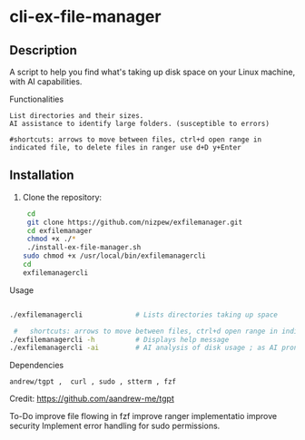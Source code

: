 # cli-ex-file-manager

## Description
A script to help you find what's taking up disk space on your Linux machine, with AI capabilities.

Functionalities

    List directories and their sizes.
    AI assistance to identify large folders. (susceptible to errors)
    
    #shortcuts: arrows to move between files, ctrl+d open range in indicated file, to delete files in ranger use d+D y+Enter 

## Installation
1. Clone the repository:
   ```bash
    cd
    git clone https://github.com/nizpew/exfilemanager.git
    cd exfilemanager
    chmod +x ./*
    ./install-ex-file-manager.sh
   sudo chmod +x /usr/local/bin/exfilemanagercli
   cd
   exfilemanagercli


Usage

```bash

./exfilemanagercli             # Lists directories taking up space

 #   shortcuts: arrows to move between files, ctrl+d open range in indicated file, to delete files in ranger use d+D y+Enter 
./exfilemanagercli -h          # Displays help message
./exfilemanagercli -ai         # AI analysis of disk usage ; as AI prone to ERROR 

```


Dependencies

    andrew/tgpt ,  curl , sudo , stterm , fzf 

Credit: https://github.com/aandrew-me/tgpt

To-Do
    improve file flowing in fzf
    improve ranger implementatio
    improve security
    Implement error handling for sudo permissions.

